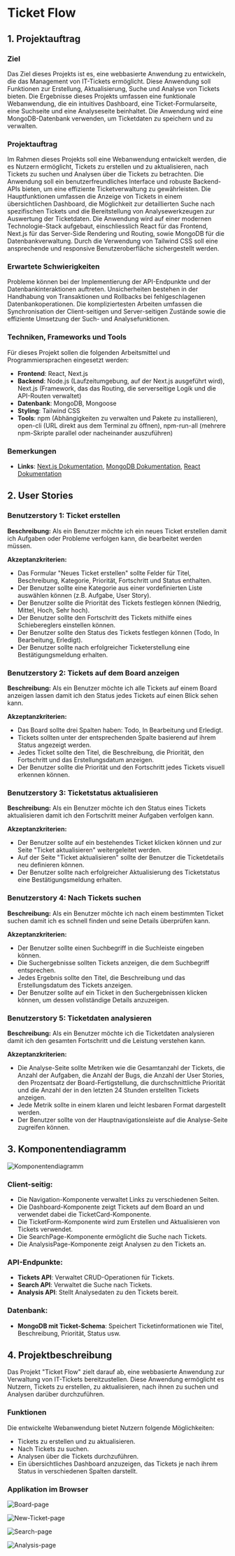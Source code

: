 # Ticket Flow

## 1. Projektauftrag

### Ziel

Das Ziel dieses Projekts ist es, eine webbasierte Anwendung zu entwickeln, die das Management von IT-Tickets ermöglicht. Diese Anwendung soll Funktionen zur Erstellung, Aktualisierung, Suche und Analyse von Tickets bieten. Die Ergebnisse dieses Projekts umfassen eine funktionale Webanwendung, die ein intuitives Dashboard, eine Ticket-Formularseite, eine Suchseite und eine Analyseseite beinhaltet. Die Anwendung wird eine MongoDB-Datenbank verwenden, um Ticketdaten zu speichern und zu verwalten.

### Projektauftrag

Im Rahmen dieses Projekts soll eine Webanwendung entwickelt werden, die es Nutzern ermöglicht, Tickets zu erstellen und zu aktualisieren, nach Tickets zu suchen und Analysen über die Tickets zu betrachten. Die Anwendung soll ein benutzerfreundliches Interface und robuste Backend-APIs bieten, um eine effiziente Ticketverwaltung zu gewährleisten. Die Hauptfunktionen umfassen die Anzeige von Tickets in einem übersichtlichen Dashboard, die Möglichkeit zur detaillierten Suche nach spezifischen Tickets und die Bereitstellung von Analysewerkzeugen zur Auswertung der Ticketdaten. Die Anwendung wird auf einer modernen Technologie-Stack aufgebaut, einschliesslich React für das Frontend, Next.js für das Server-Side Rendering und Routing, sowie MongoDB für die Datenbankverwaltung. Durch die Verwendung von Tailwind CSS soll eine ansprechende und responsive Benutzeroberfläche sichergestellt werden.

### Erwartete Schwierigkeiten

Probleme können bei der Implementierung der API-Endpunkte und der Datenbankinteraktionen auftreten. Unsicherheiten bestehen in der Handhabung von Transaktionen und Rollbacks bei fehlgeschlagenen Datenbankoperationen. Die kompliziertesten Arbeiten umfassen die Synchronisation der Client-seitigen und Server-seitigen Zustände sowie die effiziente Umsetzung der Such- und Analysefunktionen.

### Techniken, Frameworks und Tools

Für dieses Projekt sollen die folgenden Arbeitsmittel und Programmiersprachen eingesetzt werden:

- **Frontend**: React, Next.js
- **Backend**: Node.js (Laufzeitumgebung, auf der Next.js ausgeführt wird), Next.js (Framework, das das Routing, die serverseitige Logik und die API-Routen verwaltet)
- **Datenbank**: MongoDB, Mongoose
- **Styling**: Tailwind CSS
- **Tools**: npm (Abhängigkeiten zu verwalten und Pakete zu installieren), open-cli (URL direkt aus dem Terminal zu öffnen), npm-run-all (mehrere npm-Skripte parallel oder nacheinander auszuführen)

### Bemerkungen

- **Links**: [Next.js Dokumentation](https://nextjs.org/docs), [MongoDB Dokumentation](https://docs.mongodb.com/), [React Dokumentation](https://react.dev/reference/react)

## 2. User Stories

### Benutzerstory 1: Ticket erstellen

**Beschreibung:** Als ein Benutzer möchte ich ein neues Ticket erstellen damit ich Aufgaben oder Probleme verfolgen kann, die bearbeitet werden müssen.

**Akzeptanzkriterien:**

- Das Formular "Neues Ticket erstellen" sollte Felder für Titel, Beschreibung, Kategorie, Priorität, Fortschritt und Status enthalten.
- Der Benutzer sollte eine Kategorie aus einer vordefinierten Liste auswählen können (z.B. Aufgabe, User Story).
- Der Benutzer sollte die Priorität des Tickets festlegen können (Niedrig, Mittel, Hoch, Sehr hoch).
- Der Benutzer sollte den Fortschritt des Tickets mithilfe eines Schiebereglers einstellen können.
- Der Benutzer sollte den Status des Tickets festlegen können (Todo, In Bearbeitung, Erledigt).
- Der Benutzer sollte nach erfolgreicher Ticketerstellung eine Bestätigungsmeldung erhalten.

### Benutzerstory 2: Tickets auf dem Board anzeigen

**Beschreibung:** Als ein Benutzer möchte ich alle Tickets auf einem Board anzeigen lassen damit ich den Status jedes Tickets auf einen Blick sehen kann.

**Akzeptanzkriterien:**

- Das Board sollte drei Spalten haben: Todo, In Bearbeitung und Erledigt.
- Tickets sollten unter der entsprechenden Spalte basierend auf ihrem Status angezeigt werden.
- Jedes Ticket sollte den Titel, die Beschreibung, die Priorität, den Fortschritt und das Erstellungsdatum anzeigen.
- Der Benutzer sollte die Priorität und den Fortschritt jedes Tickets visuell erkennen können.

### Benutzerstory 3: Ticketstatus aktualisieren

**Beschreibung:** Als ein Benutzer möchte ich den Status eines Tickets aktualisieren damit ich den Fortschritt meiner Aufgaben verfolgen kann.

**Akzeptanzkriterien:**

- Der Benutzer sollte auf ein bestehendes Ticket klicken können und zur Seite "Ticket aktualisieren" weitergeleitet werden.
- Auf der Seite "Ticket aktualisieren" sollte der Benutzer die Ticketdetails neu definieren können.
- Der Benutzer sollte nach erfolgreicher Aktualisierung des Ticketstatus eine Bestätigungsmeldung erhalten.

### Benutzerstory 4: Nach Tickets suchen

**Beschreibung:** Als ein Benutzer möchte ich nach einem bestimmten Ticket suchen damit ich es schnell finden und seine Details überprüfen kann.

**Akzeptanzkriterien:**

- Der Benutzer sollte einen Suchbegriff in die Suchleiste eingeben können.
- Die Suchergebnisse sollten Tickets anzeigen, die dem Suchbegriff entsprechen.
- Jedes Ergebnis sollte den Titel, die Beschreibung und das Erstellungsdatum des Tickets anzeigen.
- Der Benutzer sollte auf ein Ticket in den Suchergebnissen klicken können, um dessen vollständige Details anzuzeigen.

### Benutzerstory 5: Ticketdaten analysieren

**Beschreibung:** Als ein Benutzer möchte ich die Ticketdaten analysieren damit ich den gesamten Fortschritt und die Leistung verstehen kann.

**Akzeptanzkriterien:**

- Die Analyse-Seite sollte Metriken wie die Gesamtanzahl der Tickets, die Anzahl der Aufgaben, die Anzahl der Bugs, die Anzahl der User Stories, den Prozentsatz der Board-Fertigstellung, die durchschnittliche Priorität und die Anzahl der in den letzten 24 Stunden erstellten Tickets anzeigen.
- Jede Metrik sollte in einem klaren und leicht lesbaren Format dargestellt werden.
- Der Benutzer sollte von der Hauptnavigationsleiste auf die Analyse-Seite zugreifen können.

## 3. Komponentendiagramm

![Komponentendiagramm](public/componentdiagram-tf.png)

### Client-seitig:

- Die Navigation-Komponente verwaltet Links zu verschiedenen Seiten.
- Die Dashboard-Komponente zeigt Tickets auf dem Board an und verwendet dabei die TicketCard-Komponente.
- Die TicketForm-Komponente wird zum Erstellen und Aktualisieren von Tickets verwendet.
- Die SearchPage-Komponente ermöglicht die Suche nach Tickets.
- Die AnalysisPage-Komponente zeigt Analysen zu den Tickets an.

### API-Endpunkte:

- **Tickets API**: Verwaltet CRUD-Operationen für Tickets.
- **Search API**: Verwaltet die Suche nach Tickets.
- **Analysis API**: Stellt Analysedaten zu den Tickets bereit.

### Datenbank:

- **MongoDB mit Ticket-Schema**: Speichert Ticketinformationen wie Titel, Beschreibung, Priorität, Status usw.

## 4. Projektbeschreibung

Das Projekt "Ticket Flow" zielt darauf ab, eine webbasierte Anwendung zur Verwaltung von IT-Tickets bereitzustellen. Diese Anwendung ermöglicht es Nutzern, Tickets zu erstellen, zu aktualisieren, nach ihnen zu suchen und Analysen darüber durchzuführen.

### Funktionen

Die entwickelte Webanwendung bietet Nutzern folgende Möglichkeiten:

- Tickets zu erstellen und zu aktualisieren.
- Nach Tickets zu suchen.
- Analysen über die Tickets durchzuführen.
- Ein übersichtliches Dashboard anzuzeigen, das Tickets je nach ihrem Status in verschiedenen Spalten darstellt.

### Applikation im Browser

![Board-page](public/pages_overview/board-page.png)

![New-Ticket-page](public/pages_overview/new-ticket-page.png)

![Search-page](public/pages_overview/search-page.png)

![Analysis-page](public/pages_overview/analysis-page.png)
